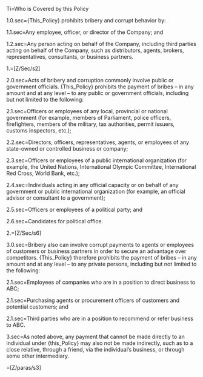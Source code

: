 
Ti=Who is Covered by this Policy

1.0.sec={This_Policy} prohibits bribery and corrupt behavior by:

1.1.sec=Any employee, officer, or director of the Company; and

1.2.sec=Any person acting on behalf of the Company, including third parties acting on behalf of the Company, such as distributors, agents, brokers, representatives, consultants, or business partners.

1.=[Z/Sec/s2]

2.0.sec=Acts of bribery and corruption commonly involve public or government officials.  {This_Policy} prohibits the payment of bribes – in any amount and at any level – to any public or government officials, including but not limited to the following:

2.1.sec=Officers or employees of any local, provincial or national government (for example, members of Parliament, police officers, firefighters, members of the military, tax authorities, permit issuers, customs inspectors, etc.);

2.2.sec=Directors, officers, representatives, agents, or employees of any state-owned or controlled business or company;

2.3.sec=Officers or employees of a public international organization (for example, the United Nations, International Olympic Committee, International Red Cross, World Bank, etc.);

2.4.sec=Individuals acting in any official capacity or on behalf of any government or public international organization (for example, an official advisor or consultant to a government);

2.5.sec=Officers or employees of a political party; and

2.6.sec=Candidates for political office.

2.=[Z/Sec/s6]

3.0.sec=Bribery also can involve corrupt payments to agents or employees of customers or business partners in order to secure an advantage over competitors.  {This_Policy} therefore prohibits the payment of bribes – in any amount and at any level – to any private persons, including but not limited to the following:

2.1.sec=Employees of companies who are in a position to direct business to ABC;

2.1.sec=Purchasing agents or procurement officers of customers and potential customers; and

2.1.sec=Third parties who are in a position to recommend or refer business to ABC.

3.sec=As noted above, any payment that cannot be made directly to an individual under {this_Policy} may also not be made indirectly, such as to a close relative, through a friend, via the individual’s business, or through some other intermediary.

=[Z/paras/s3]
